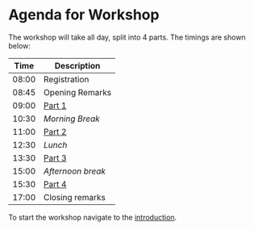 # Agenda for Workshop

The workshop will take all day, split into 4 parts.  The timings are shown below:

| Time  | Description                |
|-------|----------------------------|
| 08:00 | Registration               |
| 08:45 | Opening Remarks            |
| 09:00 | [Part 1](part1/README.md) |
| 10:30 | *Morning Break*            |
| 11:00 | [Part 2](part2/README.md) |
| 12:30 | *Lunch*                    |
| 13:30 | [Part 3](part3/README.md) |
| 15:00 | *Afternoon break*          |
| 15:30 | [Part 4](part4/README.md) |
| 17:00 | Closing remarks            |

To start the workshop navigate to the [introduction](part1/README.md).